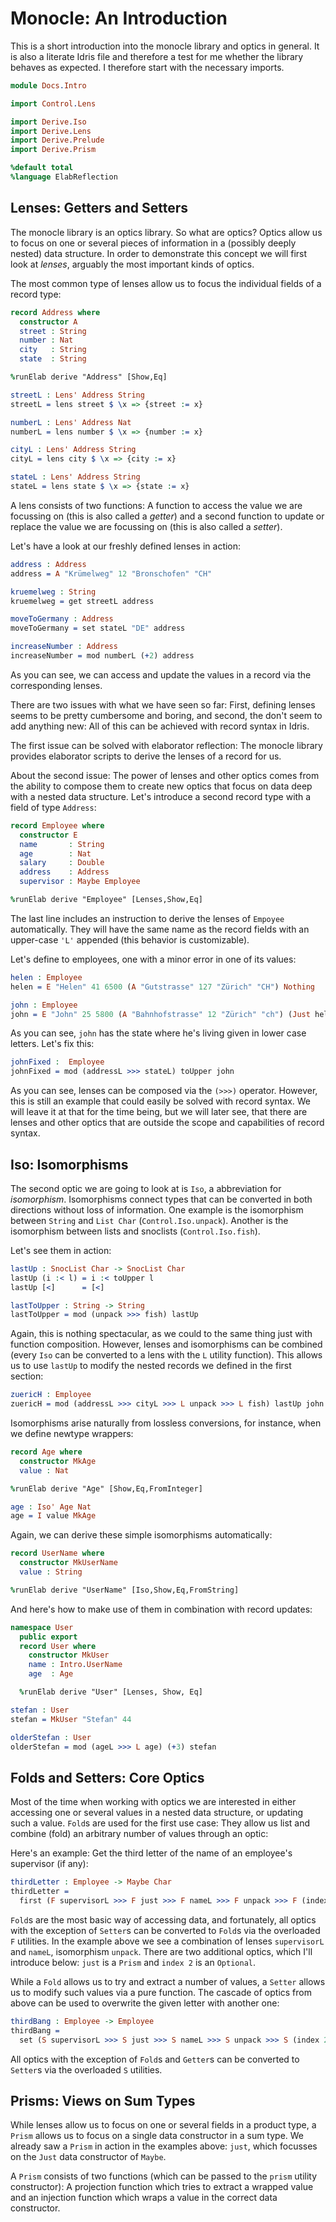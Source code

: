 # Monocle: An Introduction

This is a short introduction into the monocle library and optics in
general. It is also a literate Idris file and therefore a test for
me whether the library behaves as expected. I therefore start with
the necessary imports.

```idris
module Docs.Intro

import Control.Lens

import Derive.Iso
import Derive.Lens
import Derive.Prelude
import Derive.Prism

%default total
%language ElabReflection
```

## Lenses: Getters and Setters

The monocle library is an optics library. So what are optics?
Optics allow us to focus on one or several pieces of information
in a (possibly deeply nested) data structure. In order to demonstrate
this concept we will first look at *lenses*, arguably the most
important kinds of optics.

The most common type of lenses allow us to focus the individual
fields of a record type:

```idris
record Address where
  constructor A
  street : String
  number : Nat
  city   : String
  state  : String

%runElab derive "Address" [Show,Eq]

streetL : Lens' Address String
streetL = lens street $ \x => {street := x}

numberL : Lens' Address Nat
numberL = lens number $ \x => {number := x}

cityL : Lens' Address String
cityL = lens city $ \x => {city := x}

stateL : Lens' Address String
stateL = lens state $ \x => {state := x}
```

A lens consists of two functions: A function to access the value we
are focussing on (this is also called a *getter*)
and a second function to update or replace the value we
are focussing on (this is also called a *setter*).

Let's have a look at our freshly defined lenses in action:

```idris
address : Address
address = A "Krümelweg" 12 "Bronschofen" "CH"

kruemelweg : String
kruemelweg = get streetL address

moveToGermany : Address
moveToGermany = set stateL "DE" address

increaseNumber : Address
increaseNumber = mod numberL (+2) address
```

As you can see, we can access and update the values in a record
via the corresponding lenses.

There are two issues with what we have seen so far: First, defining
lenses seems to be pretty cumbersome and boring, and second, the
don't seem to add anything new: All of this can be achieved with
record syntax in Idris.

The first issue can be solved with elaborator reflection: The monocle
library provides elaborator scripts to derive the lenses of a record
for us.

About the second issue: The power of lenses and other optics comes
from the ability to compose them to create new optics that focus
on data deep with a nested data structure. Let's introduce a
second record type with a field of type `Address`:

```idris
record Employee where
  constructor E
  name       : String
  age        : Nat
  salary     : Double
  address    : Address
  supervisor : Maybe Employee

%runElab derive "Employee" [Lenses,Show,Eq]
```

The last line includes an instruction to derive the lenses of `Empoyee`
automatically. They will have the same name as the record fields with
an upper-case `'L'` appended (this behavior is customizable).

Let's define to employees, one with a minor error in one of its values:

```idris
helen : Employee
helen = E "Helen" 41 6500 (A "Gutstrasse" 127 "Zürich" "CH") Nothing

john : Employee
john = E "John" 25 5800 (A "Bahnhofstrasse" 12 "Zürich" "ch") (Just helen)
```

As you can see, `john` has the state where he's living given in lower case
letters. Let's fix this:

```idris
johnFixed :  Employee
johnFixed = mod (addressL >>> stateL) toUpper john
```

As you can see, lenses can be composed via the `(>>>)` operator.
However, this is still an example that could easily be solved with
record syntax. We will leave it at that for the time being, but
we will later see, that there are lenses and other optics that
are outside the scope and capabilities of record syntax.

## Iso: Isomorphisms

The second optic we are going to look at is `Iso`, a abbreviation
for *isomorphism*. Isomorphisms connect types that can be converted
in both directions without loss of information. One example is
the isomorphism between `String` and `List Char` (`Control.Iso.unpack`).
Another is the isomorphism between lists and snoclists (`Control.Iso.fish`).

Let's see them in action:

```idris
lastUp : SnocList Char -> SnocList Char
lastUp (i :< l) = i :< toUpper l
lastUp [<]      = [<]

lastToUpper : String -> String
lastToUpper = mod (unpack >>> fish) lastUp
```

Again, this is nothing spectacular, as we could to the same
thing just with function composition. However, lenses and isomorphisms
can be combined (every `Iso` can be converted to a lens with the
`L` utility function). This allows us to use `lastUp` to modify
the nested records we defined in the first section:

```idris
zuericH : Employee
zuericH = mod (addressL >>> cityL >>> L unpack >>> L fish) lastUp john
```

Isomorphisms arise naturally from lossless conversions, for
instance, when we define newtype wrappers:

```idris
record Age where
  constructor MkAge
  value : Nat

%runElab derive "Age" [Show,Eq,FromInteger]

age : Iso' Age Nat
age = I value MkAge
```

Again, we can derive these simple isomorphisms automatically:

```idris
record UserName where
  constructor MkUserName
  value : String

%runElab derive "UserName" [Iso,Show,Eq,FromString]
```

And here's how to make use of them in combination with record updates:

```idris
namespace User
  public export
  record User where
    constructor MkUser
    name : Intro.UserName
    age  : Age

  %runElab derive "User" [Lenses, Show, Eq]

stefan : User
stefan = MkUser "Stefan" 44

olderStefan : User
olderStefan = mod (ageL >>> L age) (+3) stefan
```

## Folds and Setters: Core Optics

Most of the time when working with optics we are interested in either
accessing one or several values in a nested data structure, or updating
such a value. `Fold`s are used for the first use case: They allow us
list and combine (fold) an arbitrary number of values through an optic:

Here's an example: Get the third letter of the name of an employee's supervisor
(if any):

```idris
thirdLetter : Employee -> Maybe Char
thirdLetter =
  first (F supervisorL >>> F just >>> F nameL >>> F unpack >>> F (index 2))
```

`Fold`s are the most basic way of accessing data, and fortunately, all
optics with the exception of `Setter`s can be converted to `Fold`s
via the overloaded `F` utilities. In the example above we see a
combination of lenses `supervisorL` and `nameL`, isomorphism `unpack`.
There are two additional optics, which I'll introduce below: `just` is
a `Prism` and `index 2` is an `Optional`.

While a `Fold` allows us to try and extract a number of values,
a `Setter` allows us to modify such values via a pure function.
The cascade of optics from above can be used to overwrite the
given letter with another one:

```idris
thirdBang : Employee -> Employee
thirdBang =
  set (S supervisorL >>> S just >>> S nameL >>> S unpack >>> S (index 2)) '!'
```

All optics with the exception of `Fold`s and `Getter`s can be converted
to `Setter`s via the overloaded `S` utilities.

## Prisms: Views on Sum Types

While lenses allow us to focus on one or several fields in a
product type, a `Prism` allows us to focus on a single data
constructor in a sum type. We already saw a `Prism` in action
in the examples above: `just`, which focusses on the `Just`
data constructor of `Maybe`.

A `Prism` consists of two functions (which can be passed to the
`prism` utility constructor): A projection function which tries
to extract a wrapped value and an injection function which
wraps a value in the correct data constructor.


<!-- vi: filetype=idris2:syntax=markdown
-->
